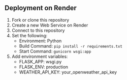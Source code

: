 ## Deployment on Render

1. Fork or clone this repository
2. Create a new Web Service on Render
3. Connect to this repository
4. Set the following:
   - Environment: Python
   - Build Command: `pip install -r requirements.txt`
   - Start Command: `gunicorn wsgi:app`
5. Add environment variables:
   - FLASK_APP: wsgi.py
   - FLASK_ENV: production
   - WEATHER_API_KEY: your_openweather_api_key